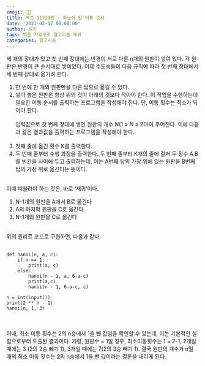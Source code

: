 ```yaml
---
emoji: 👨🏻‍
title: 백준 11729번 - 하노이 탑 이동 순서
date: '2023-02-17 00:00:00'
author: 허인
tags: 백준 자료구조 알고리즘 재귀
categories: 알고리즘
---
```


세 개의 장대가 있고 첫 번째 장대에는 반경이 서로 다른 n개의 원판이 쌓여 있다. 각 원판은 반경이 큰 순서대로 쌓여있다. 이제 수도승들이 다음 규칙에 따라 첫 번째 장대에서 세 번째 장대로 옮기려 한다.<br>
1. 한 번에 한 개의 원판만을 다른 탑으로 옮길 수 있다.
2. 쌓아 놓은 원판은 항상 위의 것이 아래의 것보다 작아야 한다.
이 작업을 수행하는데 필요한 이동 순서를 출력하는 프로그램을 작성해야 한다. 단, 이동 횟수는 최소가 되어야 한다. <br><br>
입력값으로 첫 번째 장대에 쌓인 원판의 개수 N(1 ≤ N ≤ 20)이 주어진다. 이에 다음과 같은 결과값을 출력하는 프로그램을 작성해야 한다. <br><br>
1. 첫째 줄에 옮긴 횟수 K를 출력한다.
2. 두 번째 줄부터 수행 과정을 출력한다. 두 번째 줄부터 K개의 줄에 걸쳐 두 정수 A B를 빈칸을 사이에 두고 출력하는데, 이는 A번째 탑의 가장 위에 있는 원판을 B번째 탑의 가장 위로 옮긴다는 뜻이다.<br><br>

이때 떠올려야 하는 것은, 바로 ‘재귀’이다.<br>
1. N-1개의 원판을 A에서 B로 옮긴다
2. A의 마지막 원판을 C로 옮긴다
3. N-1개의 원판을 C로 옮긴다<br><br>

위의 원리르 코드로 구현하면, 다음과 같다.<br><br>
```
def hanoi(n, a, c):
    if n == 1:
        print(a, c)
    else:
        hanoi(n - 1, a, 6-a-c)
        print(a,c)
        hanoi(n - 1, 6-a-c, c) 

n = int(input())
print(2 ** n - 1)
hanoi(n, 1, 3)
```
<br><br> 
이때, 최소 이동 휫수는 2의 n승에서 1을 뺸 값임을 확인할 수 있는데, 이는 기본적인 실험으로부터 도출된 결과이다. 가령, 원판수 = 1일 경우, 최소이동횟수는 1 = 2-1, 2개일 때에는 3 (2의 2승 뺴기 1), 3개일 때에는 7(2의 3승 빼기 1). 결국 원판의 개수가 n일 때의 최소 이동 횟수는 2의 n승에서 1을 뺀 값이라는 결론을 내리게 된다.
